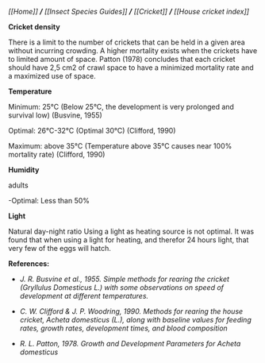 _[[Home]] **/** [[Insect Species Guides]] **/** [[Cricket]] **/** [[House cricket index]]_

**Cricket density**
 
There is a limit to the number of crickets that can be held in a given area without incurring crowding. A higher mortality exists when the crickets have to limited amount of space. Patton (1978) concludes that each cricket should have 2,5 cm2 of crawl space to have a minimized mortality rate and a maximized use of space.
 



**Temperature**

Minimum: 25°C (Below 25°C, the development is very prolonged and survival low) (Busvine, 1955)

Optimal: 26°C-32°C (Optimal 30°C) (Clifford, 1990)

Maximum: above 35°C (Temperature above 35°C causes near 100% mortality rate) (Clifford, 1990)



**Humidity**

adults 

-Optimal: Less than 50%
 

**Light**

Natural day-night ratio
Using a light as heating source is not optimal. It was found that when using a light for heating, and therefor 24 hours light, that very few of the eggs will hatch.


**References:**

* _J. R. Busvine et al., 1955. Simple methods for rearing the cricket (Gryllulus Domesticus L.) with some observations on speed of development at different temperatures._

* _C. W. Clifford & J. P. Woodring, 1990. Methods for rearing the house cricket, Acheta domesticus (L.),_
_along with baseline values for feeding rates, growth rates, development times, and blood composition_
* _R. L. Patton, 1978. Growth and Development Parameters for Acheta domesticus_
